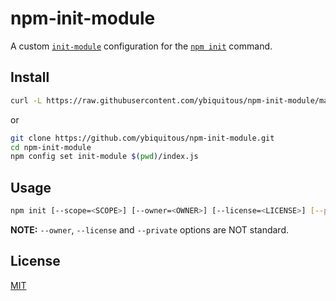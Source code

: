 # npm-init-module

A custom [`init-module`](https://docs.npmjs.com/cli/v7/using-npm/config#init-module) configuration for the [`npm init`](https://docs.npmjs.com/cli/init) command.

## Install

```sh
curl -L https://raw.githubusercontent.com/ybiquitous/npm-init-module/main/index.js > ~/.npm-init.js
```

or

```sh
git clone https://github.com/ybiquitous/npm-init-module.git
cd npm-init-module
npm config set init-module $(pwd)/index.js
```

## Usage

```sh
npm init [--scope=<SCOPE>] [--owner=<OWNER>] [--license=<LICENSE>] [--private=true]
```

**NOTE:** `--owner`, `--license` and `--private` options are NOT standard.

## License

[MIT](LICENSE)
